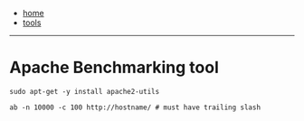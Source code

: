 - [home](/)
- [tools](/tools.md)
---
# Apache Benchmarking tool
```
sudo apt-get -y install apache2-utils

ab -n 10000 -c 100 http://hostname/ # must have trailing slash

```
